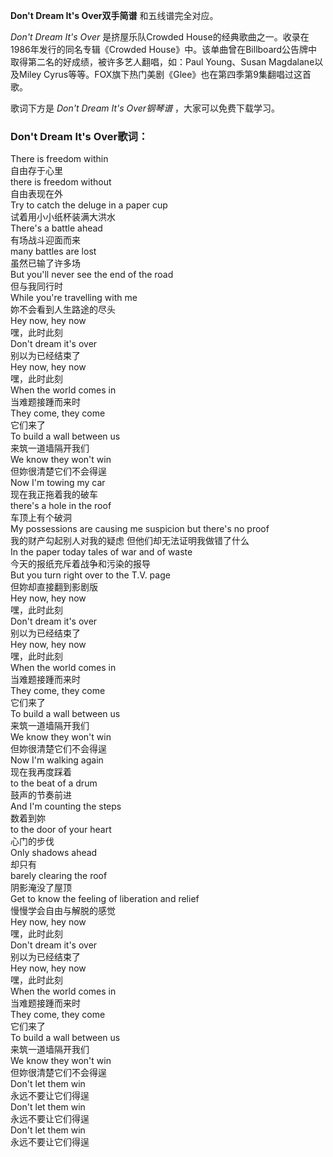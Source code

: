 

**Don't Dream It's Over双手简谱** 和五线谱完全对应。

_Don't Dream It's Over_ 是挤屋乐队Crowded House的经典歌曲之一。收录在1986年发行的同名专辑《Crowded
House》中。该单曲曾在Billboard公告牌中取得第二名的好成绩，被许多艺人翻唱，如：Paul Young、Susan
Magdalane以及Miley Cyrus等等。FOX旗下热门美剧《Glee》也在第四季第9集翻唱过这首歌。

歌词下方是 _Don't Dream It's Over钢琴谱_ ，大家可以免费下载学习。

### Don't Dream It's Over歌词：

There is freedom within  
自由存于心里  
there is freedom without  
自由表现在外  
Try to catch the deluge in a paper cup  
试着用小小纸杯装满大洪水  
There's a battle ahead  
有场战斗迎面而来  
many battles are lost  
虽然已输了许多场  
But you'll never see the end of the road  
但与我同行时  
While you're travelling with me  
妳不会看到人生路途的尽头  
Hey now, hey now  
嘿，此时此刻  
Don't dream it's over  
别以为已经结束了  
Hey now, hey now  
嘿，此时此刻  
When the world comes in  
当难题接踵而来时  
They come, they come  
它们来了  
To build a wall between us  
来筑一道墙隔开我们  
We know they won't win  
但妳很清楚它们不会得逞  
Now I'm towing my car  
现在我正拖着我的破车  
there's a hole in the roof  
车顶上有个破洞  
My possessions are causing me suspicion but there's no proof  
我的财产勾起别人对我的疑虑 但他们却无法证明我做错了什么  
In the paper today tales of war and of waste  
今天的报纸充斥着战争和污染的报导  
But you turn right over to the T.V. page  
但妳却直接翻到影剧版  
Hey now, hey now  
嘿，此时此刻  
Don't dream it's over  
别以为已经结束了  
Hey now, hey now  
嘿，此时此刻  
When the world comes in  
当难题接踵而来时  
They come, they come  
它们来了  
To build a wall between us  
来筑一道墙隔开我们  
We know they won't win  
但妳很清楚它们不会得逞  
Now I'm walking again  
现在我再度踩着  
to the beat of a drum  
鼓声的节奏前进  
And I'm counting the steps  
数着到妳  
to the door of your heart  
心门的步伐  
Only shadows ahead  
却只有  
barely clearing the roof  
阴影淹没了屋顶  
Get to know the feeling of liberation and relief  
慢慢学会自由与解脱的感觉  
Hey now, hey now  
嘿，此时此刻  
Don't dream it's over  
别以为已经结束了  
Hey now, hey now  
嘿，此时此刻  
When the world comes in  
当难题接踵而来时  
They come, they come  
它们来了  
To build a wall between us  
来筑一道墙隔开我们  
We know they won't win  
但妳很清楚它们不会得逞  
Don't let them win  
永远不要让它们得逞  
Don't let them win  
永远不要让它们得逞  
Don't let them win  
永远不要让它们得逞

